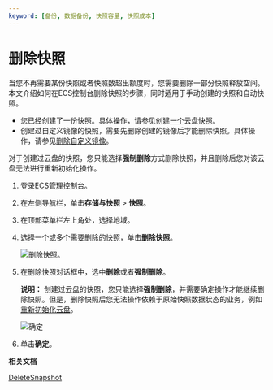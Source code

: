 ```yaml
---
keyword: [备份, 数据备份, 快照容量, 快照成本]
---
```


# 删除快照

当您不再需要某份快照或者快照数超出额度时，您需要删除一部分快照释放空间。本文介绍如何在ECS控制台删除快照的步骤，同时适用于手动创建的快照和自动快照。

-   您已经创建了一份快照。具体操作，请参见[创建一个云盘快照](/intl.zh-CN/快照/使用快照/创建一个云盘快照.md)。
-   创建过自定义镜像的快照，需要先删除创建的镜像后才能删除快照。具体操作，请参见[删除自定义镜像](/intl.zh-CN/镜像/自定义镜像/删除自定义镜像.md)。

对于创建过云盘的快照，您只能选择**强制删除**方式删除快照，并且删除后您对该云盘无法进行重新初始化操作。

1.  登录[ECS管理控制台](https://ecs.console.aliyun.com)。

2.  在左侧导航栏，单击**存储与快照** \> **快照**。

3.  在顶部菜单栏左上角处，选择地域。

4.  选择一个或多个需要删除的快照，单击**删除快照**。

    ![删除快照。](https://static-aliyun-doc.oss-accelerate.aliyuncs.com/assets/img/zh-CN/7255319951/p54074.png)

5.  在删除快照对话框中，选中**删除**或者**强制删除**。

    **说明：** 创建过云盘的快照，您只能选择**强制删除**，并需要确定操作才能继续删除快照。但是，删除快照后您无法操作依赖于原始快照数据状态的业务，例如[重新初始化云盘](/intl.zh-CN/块存储/云盘/重新初始化云盘/重新初始化系统盘.md)。

    ![确定](https://static-aliyun-doc.oss-accelerate.aliyuncs.com/assets/img/zh-CN/7255319951/p54077.png)

6.  单击**确定**。


**相关文档**  


[DeleteSnapshot](/intl.zh-CN/API参考/快照/DeleteSnapshot.md)


